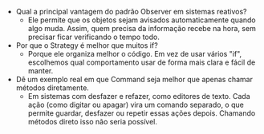 - Qual a principal vantagem do padrão Observer em sistemas reativos?
  - Ele permite que os objetos sejam avisados automaticamente quando algo muda. Assim, quem precisa da informação recebe na hora, sem precisar ficar verificando o tempo todo.
- Por que o Strategy é melhor que muitos if?
  - Porque ele organiza melhor o código. Em vez de usar vários "if", escolhemos qual comportamento usar de forma mais clara e fácil de manter.
- Dê um exemplo real em que Command seja melhor que apenas chamar métodos diretamente.
  - Em sistemas com desfazer e refazer, como editores de texto. Cada ação (como digitar ou apagar) vira um comando separado, o que permite guardar, desfazer ou repetir essas ações depois. Chamando métodos direto isso não seria possível.
